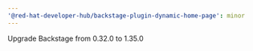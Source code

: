 ```yaml
---
'@red-hat-developer-hub/backstage-plugin-dynamic-home-page': minor
---
```


Upgrade Backstage from 0.32.0 to 1.35.0
